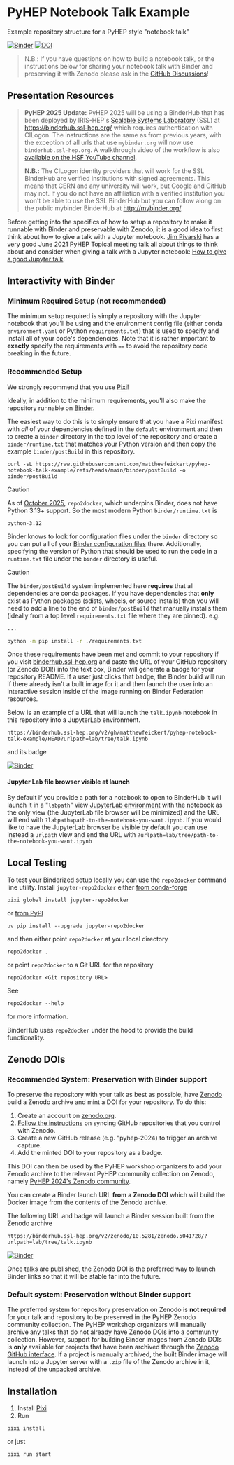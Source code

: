 # PyHEP Notebook Talk Example

Example repository structure for a PyHEP style "notebook talk"

[![Binder](https://mybinder.org/badge_logo.svg)](https://mybinder.org/v2/gh/matthewfeickert/pyhep-notebook-talk-example/HEAD?urlpath=lab/tree/talk.ipynb)
[![DOI](https://zenodo.org/badge/381276327.svg)](https://zenodo.org/badge/latestdoi/381276327)

> N.B.: If you have questions on how to build a notebook talk, or the instructions below for sharing your notebook talk with Binder and preserving it with Zenodo please ask in the [GitHub Discussions](https://github.com/matthewfeickert/pyhep-notebook-talk-example/discussions)!

## Presentation Resources

> **PyHEP 2025 Update:** PyHEP 2025 will be using a BinderHub that has been deployed by IRIS-HEP's [Scalable Systems Laboratory](https://iris-hep.org/ssl.html) (SSL) at https://binderhub.ssl-hep.org/ which requires authentication with CILogon.
> The instructions are the same as from previous years, with the exception of all urls that use `mybinder.org` will now use `binderhub.ssl-hep.org`.
> A walkthrough video of the workflow is also [available on the HSF YouTube channel](https://youtu.be/4D6eYHNQip0).
>
> **N.B.:** The CILogon identity providers that will work for the SSL BinderHub are verified institutions with signed agreements.
> This means that CERN and any university will work, but Google and GitHub may not.
> If you do not have an affiliation with a verified institution you won't be able to use the SSL BinderHub but you can follow along on the public mybinder BinderHub at http://mybinder.org/.

Before getting into the specifics of how to setup a repository to make it runnable with Binder and preservable with Zenodo, it is a good idea to first think about how to give a talk with a Jupyter notebook.
[Jim Pivarski](https://github.com/jpivarski) has a very good June 2021 PyHEP Topical meeting talk all about things to think about and consider when giving a talk with a Jupyter notebook: [How to give a good Jupyter talk](https://indico.cern.ch/event/1044648/).

## Interactivity with Binder

### Minimum Required Setup (not recommended)

The minimum setup required is simply a repository with the Jupyter notebook that you'll be using and the environment config file (either conda `environment.yaml` or Python `requirements.txt`) that is used to specify and install all of your code's dependencies.
Note that it is rather important to **exactly** specify the requirements with `==` to avoid the repository code breaking in the future.

### Recommended Setup

We strongly recommend that you use [Pixi](https://pixi.sh/)!

Ideally, in addition to the minimum requirements, you'll also make the repository runnable on [Binder](https://mybinder.org/).

The easiest way to do this is to simply ensure that you have a Pixi manifest with _all_ of your dependencies defined in the `default` environment and then to create a `binder` directory in the top level of the repository and create a `binder/runtime.txt` that matches your Python version and then copy the example `binder/postBuild` in this repository.

```
curl -sL https://raw.githubusercontent.com/matthewfeickert/pyhep-notebook-talk-example/refs/heads/main/binder/postBuild -o binder/postBuild
```

> [!CAUTION]
> As of [October 2025](https://github.com/jupyterhub/repo2docker/releases/tag/2025.08.0), `repo2docker`, which underpins Binder, does not have Python 3.13+ support.
> So the most modern Python `binder/runtime.txt` is
> ```
> python-3.12
> ```

Binder knows to look for configuration files under the `binder` directory so you can put all of your [Binder configuration files](https://mybinder.readthedocs.io/en/latest/examples/sample_repos.html) there.
Additionally, specifying the version of Python that should be used to run the code in a `runtime.txt` file under the `binder` directory is useful.

> [!CAUTION]
> The `binder/postBuild` system implemented here **requires** that all dependencies are conda packages.
> If you have dependencies that **only** exist as Python packages (sdists, wheels, or source installs) then you will need to add a line to the end of `binder/postBuild` that manually installs them (ideally from a top level `requirements.txt` file where they are pinned).
> e.g.
> ```bash
> ...
>
> python -m pip install -r ./requirements.txt
> ```

Once these requirements have been met and commit to your repository if you visit [binderhub.ssl-hep.org](https://binderhub.ssl-hep.org/) and paste the URL of your GitHub repository (or Zenodo DOI!) into the text box, Binder will generate a badge for your repository README.
If a user just clicks that badge, the Binder build will run if there already isn't a built image for it and then launch the user into an interactive session inside of the image running on Binder Federation resources.

Below is an example of a URL that will launch the `talk.ipynb` notebook in this repository into a JupyterLab environment.

```
https://binderhub.ssl-hep.org/v2/gh/matthewfeickert/pyhep-notebook-talk-example/HEAD?urlpath=lab/tree/talk.ipynb
```

and its badge

[![Binder](https://mybinder.org/badge_logo.svg)](https://binderhub.ssl-hep.org/v2/gh/matthewfeickert/pyhep-notebook-talk-example/HEAD?urlpath=lab/tree/talk.ipynb)

#### Jupyter Lab file browser visible at launch

By default if you provide a path for a notebook to open to BinderHub it will launch it in a "`labpath`" view [JupyterLab environment](https://mybinder.readthedocs.io/en/latest/howto/user_interface.html#jupyterlab) with the notebook as the only view (the JupyterLab file browser will be minimized) and the URL will end with `?labpath=path-to-the-notebook-you-want.ipynb`.
If you would like to have the JupyterLab browser be visible by default you can use instead a `urlpath` view and end the URL with `?urlpath=lab/tree/path-to-the-notebook-you-want.ipynb`

## Local Testing

To test your Binderized setup locally you can use the [`repo2docker`](https://github.com/jupyterhub/repo2docker) command line utility.
Install `jupyter-repo2docker` either [from conda-forge](https://github.com/conda-forge/jupyter-repo2docker-feedstock)

```
pixi global install jupyter-repo2docker
```

or [from PyPI](https://pypi.org/project/jupyter-repo2docker/)

```
uv pip install --upgrade jupyter-repo2docker
```

and then either point `repo2docker` at your local directory

```
repo2docker .
```

or point `repo2docker` to a Git URL for the repository

```
repo2docker <Git repository URL>
```

See

```
repo2docker --help
```

for more information.

BinderHub uses `repo2docker` under the hood to provide the build functionality.

## Zenodo DOIs

### Recommended System: Preservation with Binder support

To preserve the repository with your talk as best as possible, have [Zenodo](https://zenodo.org/) build a Zenodo archive and mint a DOI for your repository.
To do this:

1. Create an account on [zenodo.org](https://zenodo.org/).
2. [Follow the instructions](https://zenodo.org/account/settings/github/) on syncing GitHub repositories that you control with Zenodo.
3. Create a new GitHub release (e.g. "pyhep-2024) to trigger an archive capture.
4. Add the minted DOI to your repository as a badge.

This DOI can then be used by the PyHEP workshop organizers to add your Zenodo archive to the relevant PyHEP community collection on Zenodo, namely [PyHEP 2024's Zenodo community](https://zenodo.org/communities/pyhep2024).

You can create a Binder launch URL **from a Zenodo DOI** which will build the Docker image from the contents of the Zenodo archive.

The following URL and badge will launch a Binder session built from the Zenodo archive

```
https://binderhub.ssl-hep.org/v2/zenodo/10.5281/zenodo.5041728/?urlpath=lab/tree/talk.ipynb
```

[![Binder](https://mybinder.org/badge_logo.svg)](https://binderhub.ssl-hep.org/v2/zenodo/10.5281/zenodo.5041728/?urlpath=lab/tree/talk.ipynb)

Once talks are published, the Zenodo DOI is the preferred way to launch Binder links so that it will be stable far into the future.

### Default system: Preservation without Binder support

The preferred system for repository preservation on Zenodo is **not required** for your talk and repository to be preserved in the PyHEP Zenodo community collection.
The PyHEP workshop organizers will manually archive any talks that do not already have Zenodo DOIs into a community collection.
However, support for building Binder images from Zenodo DOIs is **only** available for projects that have been archived through the [Zenodo GitHub interface](https://zenodo.org/account/settings/github/).
If a project is manually archived, the built Binder image will launch into a Jupyter server with a `.zip` file of the Zenodo archive in it, instead of the unpacked archive.

## Installation

1. Install [Pixi](https://pixi.sh/latest/installation/)
2. Run

```
pixi install
```

or just

```
pixi run start
```
